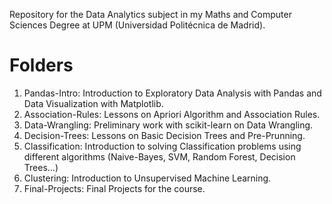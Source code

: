 Repository for the Data Analytics subject in my Maths and Computer Sciences Degree at UPM (Universidad Politécnica de Madrid). 

# Folders
1. Pandas-Intro: Introduction to Exploratory Data Analysis with Pandas and Data Visualization with Matplotlib.
2. Association-Rules: Lessons on Apriori Algorithm and Association Rules.
3. Data-Wrangling: Preliminary work with scikit-learn on Data Wrangling.
4. Decision-Trees: Lessons on Basic Decision Trees and Pre-Prunning.
5. Classification: Introduction to solving Classification problems using different algorithms (Naive-Bayes, SVM, Random Forest, Decision Trees...)
6. Clustering: Introduction to Unsupervised Machine Learning. 
7. Final-Projects: Final Projects for the course. 